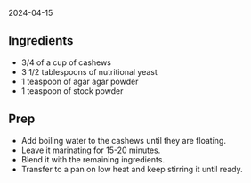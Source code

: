 2024-04-15

## Ingredients

- 3/4 of a cup of cashews
- 3 1/2 tablespoons of nutritional yeast
- 1 teaspoon of agar agar powder
- 1 teaspoon of stock powder

## Prep

- Add boiling water to the cashews until they are floating.
- Leave it marinating for 15-20 minutes.
- Blend it with the remaining ingredients.
- Transfer to a pan on low heat and keep stirring it until ready.
